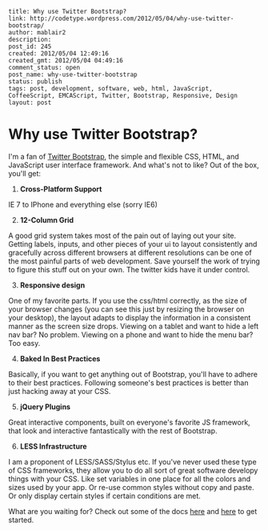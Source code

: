```
title: Why use Twitter Bootstrap?
link: http://codetype.wordpress.com/2012/05/04/why-use-twitter-bootstrap/
author: mablair2
description:
post_id: 245
created: 2012/05/04 12:49:16
created_gmt: 2012/05/04 04:49:16
comment_status: open
post_name: why-use-twitter-bootstrap
status: publish
tags: post, development, software, web, html, JavaScript, CoffeeScript, EMCAScript, Twitter, Bootstrap, Responsive, Design
layout: post
```

# Why use Twitter Bootstrap?

I'm a fan of [Twitter Bootstrap](http://twitter.github.com/bootstrap/), the simple and flexible CSS, HTML, and JavaScript user interface framework. And what's not to like? Out of the box, you'll get:

  1. **Cross-Platform Support**

IE 7 to IPhone and everything else (sorry IE6)

  2. **12-Column Grid**

A good grid system takes most of the pain out of laying out your site. Getting labels, inputs, and other pieces of your ui to layout consistently and gracefully across different browsers at different resolutions can be one of the most painful parts of web development. Save yourself the work of trying to figure this stuff out on your own. The twitter kids have it under control.

  3. **Responsive design**

One of my favorite parts. If you use the css/html correctly, as the size of your browser changes (you can see this just by resizing the browser on your desktop), the layout adapts to display the information in a consistent manner as the screen size drops. Viewing on a tablet and want to hide a left nav bar? No problem. Viewing on a phone and want to hide the menu bar? Too easy.

  4. **Baked In Best Practices**

Basically, if you want to get anything out of Bootstrap, you'll have to adhere to their best practices. Following someone's best practices is better than just hacking away at your CSS.

  5. **jQuery Plugins**

Great interactive components, built on everyone's favorite JS framework, that look and interactive fantastically with the rest of Bootstrap.

  6. **LESS Infrastructure**

I am a proponent of LESS/SASS/Stylus etc. If you've never used these type of CSS frameworks, they allow you to do all sort of great software developy things with your CSS. Like set variables in one place for all the colors and sizes used by your app. Or re-use common styles without copy and paste. Or only display certain styles if certain conditions are met.

What are you waiting for? Check out some of the docs [here](http://twitter.github.com/bootstrap/scaffolding.html) and [here](http://twitter.github.com/bootstrap/base-css.html) to get started.

